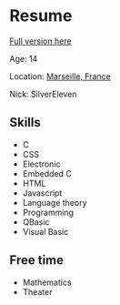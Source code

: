 # Resume

[Full version here](http://www.linkedin.com/pub/gawen-arab/5/ab7/2a8)

Age: 14

Location: [Marseille, France](https://maps.google.com/maps?q=Marseille%2C+France)

Nick: SilverEleven

## Skills
* C
* CSS
* Electronic
* Embedded C
* HTML
* Javascript
* Language theory
* Programming
* QBasic
* Visual Basic

## Free time
* Mathematics
* Theater

